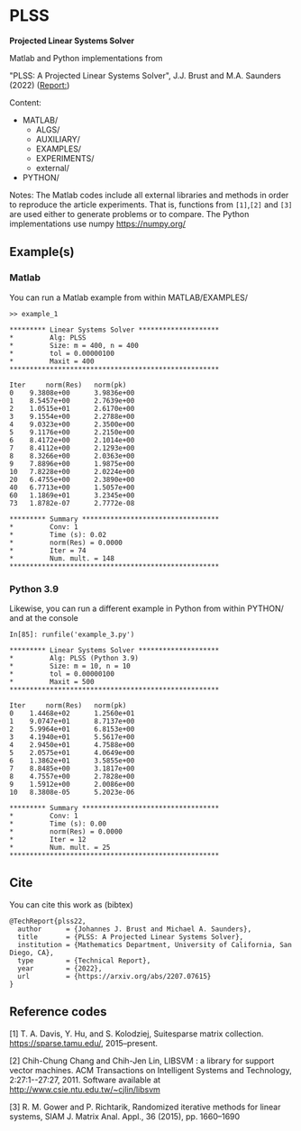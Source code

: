 # PLSS
**Projected Linear Systems Solver**

Matlab and Python implementations from

"PLSS: A Projected Linear Systems Solver", J.J. Brust and M.A. Saunders (2022)
([Report:](https://arxiv.org/abs/2207.07615 "Technical Report"))

Content:
  * MATLAB/
    * ALGS/
    * AUXILIARY/
    * EXAMPLES/
    * EXPERIMENTS/
    * external/
  * PYTHON/  

Notes: The Matlab codes include all external libraries and methods in order to reproduce the article experiments.
That is, functions from `[1]`,`[2]` and `[3]` are used either to generate problems or to compare. The Python
implementations use numpy https://numpy.org/
    
## Example(s)

### Matlab
You can run a Matlab example from within MATLAB/EXAMPLES/

```
>> example_1

********* Linear Systems Solver ******************** 
*         Alg: PLSS                                  
*         Size: m = 400, n = 400                       
*         tol = 0.00000100                                
*         Maxit = 400                                 
**************************************************** 

Iter 	 norm(Res) 	 norm(pk)   
0 	 9.3808e+00 	 3.9836e+00  
1 	 8.5457e+00 	 2.7639e+00 
2 	 1.0515e+01 	 2.6170e+00 
3 	 9.1554e+00 	 2.2788e+00 
4 	 9.0323e+00 	 2.3500e+00 
5 	 9.1176e+00 	 2.2150e+00 
6 	 8.4172e+00 	 2.1014e+00 
7 	 8.4112e+00 	 2.1293e+00 
8 	 8.3266e+00 	 2.0363e+00 
9 	 7.8896e+00 	 1.9875e+00 
10 	 7.8228e+00 	 2.0224e+00 
20 	 6.4755e+00 	 2.3890e+00 
40 	 6.7713e+00 	 1.5057e+00 
60 	 1.1869e+01 	 3.2345e+00 
73 	 1.8782e-07 	 2.7772e-08 

********* Summary ********************************** 
*         Conv: 1                                   
*         Time (s): 0.02                            
*         norm(Res) = 0.0000                          
*         Iter = 74                                  
*         Num. mult. = 148                            
**************************************************** 
```

### Python 3.9
Likewise, you can run a different example in Python from within PYTHON/
and at the console

```
In[85]: runfile('example_3.py')

********* Linear Systems Solver ********************  
*         Alg: PLSS (Python 3.9)                      
*         Size: m = 10, n = 10                        
*         tol = 0.00000100                                 
*         Maxit = 500                                  
****************************************************  

Iter 	 norm(Res) 	 norm(pk)    
0 	 1.4468e+02 	 1.2560e+01   
1 	 9.0747e+01 	 8.7137e+00  
2 	 5.9964e+01 	 6.8153e+00  
3 	 4.1940e+01 	 5.5617e+00  
4 	 2.9450e+01 	 4.7588e+00  
5 	 2.0575e+01 	 4.0649e+00  
6 	 1.3862e+01 	 3.5855e+00  
7 	 8.8485e+00 	 3.1817e+00  
8 	 4.7557e+00 	 2.7828e+00  
9 	 1.5912e+00 	 2.0086e+00  
10 	 8.3808e-05 	 5.2023e-06  

********* Summary **********************************  
*         Conv: 1                                    
*         Time (s): 0.00                             
*         norm(Res) = 0.0000                           
*         Iter = 12                                   
*         Num. mult. = 25                             
**************************************************** 
```

## Cite
You can cite this work as (bibtex)

```
@TechReport{plss22,
  author      = {Johannes J. Brust and Michael A. Saunders},
  title       = {PLSS: A Projected Linear Systems Solver},
  institution = {Mathematics Department, University of California, San Diego, CA},
  type        = {Technical Report},
  year        = {2022},
  url         = {https://arxiv.org/abs/2207.07615}
}
```

## Reference codes
[1] T. A. Davis, Y. Hu, and S. Kolodziej, Suitesparse matrix collection. https://sparse.tamu.edu/, 2015–present.

[2] Chih-Chung Chang and Chih-Jen Lin, LIBSVM : a library for support vector machines. ACM Transactions on Intelligent Systems and Technology, 2:27:1--27:27, 2011. Software available at http://www.csie.ntu.edu.tw/~cjlin/libsvm

[3] R. M. Gower and P. Richtarik, Randomized iterative methods for linear systems, SIAM
J. Matrix Anal. Appl., 36 (2015), pp. 1660–1690
